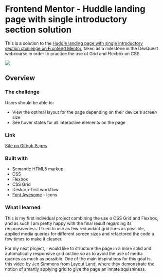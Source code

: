 # Frontend Mentor - Huddle landing page with single introductory section solution

This is a solution to the [Huddle landing page with single introductory section challenge on Frontend Mentor](https://www.frontendmentor.io/challenges/huddle-landing-page-with-a-single-introductory-section-B_2Wvxgi0), taken as a milestone in the DevQuest webcourse in order to practice the use of Grid and Flexbox on CSS.

<img src="./src/images/frontend-mentor-huddle.gif">

## Overview

### The challenge

Users should be able to:

- View the optimal layout for the page depending on their device's screen size
- See hover states for all interactive elements on the page

### Link

[Site on Github Pages](https://felipeddp.github.io/Frontend-Mentor---Huddle-landing-page-with-single-introductory-section/)

### Built with

- Semantic HTML5 markup
- CSS
- Flexbox
- CSS Grid
- Desktop-first workflow
- [Font Awesome](https://fontawesome.com/) - Icons

### What I learned

This is my first individual project combining the use o CSS Grid and Flexbox, and as such I am pretty happy with the final result regarding its responsiveness. I tried to use as few redundant grid lines as possible, applied media queries for different screen sizes and refactored the code a few times to make it cleaner. 

For my next project, I would like to structure the page in a more solid and automatically responsive grid outline so as to avoid the use of media queries as much as possible. One of the main inspirations for this goal is this [video](https://www.youtube.com/watch?v=mVQiNpqXov8) by Jen Simmons from Layout Land, where they demonstrate the notion of smartly applying grid to give the page an innate squishiness.